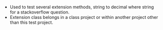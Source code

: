 ﻿- Used to test several extension methods, string to decimal where string for a stackoverflow question.
- Extension class belongs in a class project or within another project other than this test project. 

